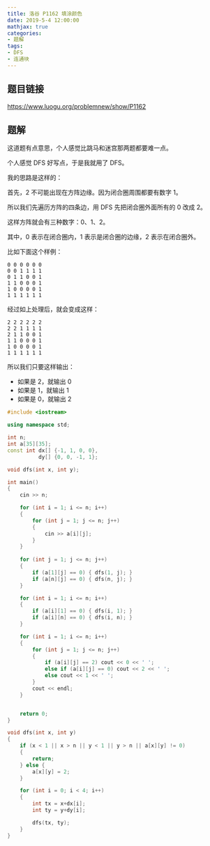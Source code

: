 ```yaml
---
title: 洛谷 P1162 填涂颜色
date: 2019-5-4 12:00:00
mathjax: true
categories: 
- 题解
tags: 
- DFS
- 连通块
---
```


## 题目链接

https://www.luogu.org/problemnew/show/P1162

<!-- More -->

## 题解

这道题有点意思，个人感觉比跳马和迷宫那两题都要难一点。

个人感觉 DFS 好写点，于是我就用了 DFS。

我的思路是这样的：

首先，$2$ 不可能出现在方阵边缘。因为闭合圈周围都要有数字 $1$。

所以我们先遍历方阵的四条边，用 DFS 先把闭合圈外面所有的 $0$ 改成 $2$。

这样方阵就会有三种数字：$0$、$1$、$2$。

其中，$0$ 表示在闭合圈内，$1$ 表示是闭合圈的边缘，$2$ 表示在闭合圈外。

比如下面这个样例：

```
0 0 0 0 0 0
0 0 1 1 1 1
0 1 1 0 0 1
1 1 0 0 0 1
1 0 0 0 0 1
1 1 1 1 1 1
```

经过如上处理后，就会变成这样：

```
2 2 2 2 2 2
2 2 1 1 1 1
2 1 1 0 0 1
1 1 0 0 0 1
1 0 0 0 0 1
1 1 1 1 1 1
```

所以我们只要这样输出：

- 如果是 $2$，就输出 $0$
- 如果是 $1$，就输出 $1$
- 如果是 $0$，就输出 $2$

```cpp
#include <iostream>

using namespace std;

int n;
int a[35][35];
const int dx[] {-1, 1, 0, 0},
          dy[] {0, 0, -1, 1};

void dfs(int x, int y);

int main()
{
    cin >> n;

    for (int i = 1; i <= n; i++)
    {
        for (int j = 1; j <= n; j++)
        {
            cin >> a[i][j];
        }
    }
    
    for (int j = 1; j <= n; j++)
    {
        if (a[1][j] == 0) { dfs(1, j); }
        if (a[n][j] == 0) { dfs(n, j); }
    }

    for (int i = 1; i <= n; i++)
    {
        if (a[i][1] == 0) { dfs(i, 1); }
        if (a[i][n] == 0) { dfs(i, n); }
    }

    for (int i = 1; i <= n; i++)
    {
        for (int j = 1; j <= n; j++)
        {
            if (a[i][j] == 2) cout << 0 << ' ';
            else if (a[i][j] == 0) cout << 2 << ' ';
            else cout << 1 << ' ';
        }
        cout << endl;
    }


    return 0;
}

void dfs(int x, int y)
{
    if (x < 1 || x > n || y < 1 || y > n || a[x][y] != 0)
    {
        return;
    } else {
        a[x][y] = 2;
    }

    for (int i = 0; i < 4; i++)
    {
        int tx = x+dx[i];
        int ty = y+dy[i];

        dfs(tx, ty);
    }
}
```